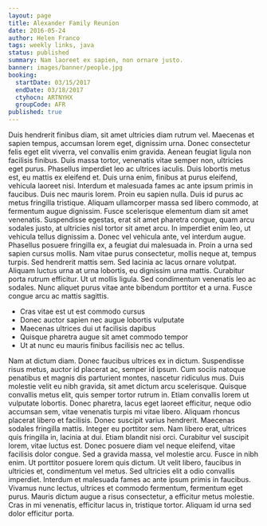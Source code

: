 ```yaml
---
layout: page
title: Alexander Family Reunion
date: 2016-05-24
author: Helen Franco
tags: weekly links, java
status: published
summary: Nam laoreet ex sapien, non ornare justo.
banner: images/banner/people.jpg
booking:
  startDate: 03/15/2017
  endDate: 03/18/2017
  ctyhocn: ARTNYHX
  groupCode: AFR
published: true
---
```

Duis hendrerit finibus diam, sit amet ultricies diam rutrum vel. Maecenas et sapien tempus, accumsan lorem eget, dignissim urna. Donec consectetur felis eget elit viverra, vel convallis enim gravida. Aenean feugiat ligula non facilisis finibus. Duis massa tortor, venenatis vitae semper non, ultricies eget purus. Phasellus imperdiet leo ac ultrices iaculis. Duis lobortis metus est, eu mattis ex eleifend et. Duis urna enim, finibus at purus eleifend, vehicula laoreet nisi. Interdum et malesuada fames ac ante ipsum primis in faucibus. Duis nec mauris lorem. Proin eu sapien nulla. Duis id purus ac metus fringilla tristique.
Aliquam ullamcorper massa sed libero commodo, at fermentum augue dignissim. Fusce scelerisque elementum diam sit amet venenatis. Suspendisse egestas, erat sit amet pharetra congue, quam arcu sodales justo, at ultricies nisl tortor sit amet arcu. In imperdiet enim leo, ut vehicula tellus dignissim a. Donec vel vehicula ante, vel interdum augue. Phasellus posuere fringilla ex, a feugiat dui malesuada in. Proin a urna sed sapien cursus mollis. Nam vitae purus consectetur, mollis neque at, tempus turpis. Sed hendrerit mattis sem. Sed lacinia ac lacus ornare volutpat. Aliquam luctus urna at urna lobortis, eu dignissim urna mattis. Curabitur porta rutrum efficitur. Ut ut mollis ligula. Sed condimentum venenatis leo ac sodales. Nunc aliquet purus vitae ante bibendum porttitor et a urna. Fusce congue arcu ac mattis sagittis.

* Cras vitae est ut est commodo cursus
* Donec auctor sapien nec augue lobortis vulputate
* Maecenas ultrices dui ut facilisis dapibus
* Quisque pharetra augue sit amet commodo tempor
* Ut at nunc eu mauris finibus facilisis nec ac tellus.

Nam at dictum diam. Donec faucibus ultrices ex in dictum. Suspendisse risus metus, auctor id placerat ac, semper id ipsum. Cum sociis natoque penatibus et magnis dis parturient montes, nascetur ridiculus mus. Duis molestie velit eu nibh gravida, sit amet dictum arcu scelerisque. Quisque convallis metus elit, quis semper tortor rutrum in. Etiam convallis lorem ut vulputate lobortis. Donec pharetra, lacus eget laoreet efficitur, neque odio accumsan sem, vitae venenatis turpis mi vitae libero. Aliquam rhoncus placerat libero et facilisis. Donec suscipit varius hendrerit. Maecenas sodales fringilla mattis. Integer eu porttitor sem. Nam libero erat, ultrices quis fringilla in, lacinia at dui.
Etiam blandit nisi orci. Curabitur vel suscipit lorem, vitae luctus est. Donec posuere diam vel neque eleifend, vitae facilisis dolor congue. Sed a gravida massa, vel molestie arcu. Fusce in nibh enim. Ut porttitor posuere lorem quis dictum. Ut velit libero, faucibus in ultricies et, condimentum vel metus. Sed ultricies elit a odio convallis imperdiet. Interdum et malesuada fames ac ante ipsum primis in faucibus. Vivamus nunc lectus, ultrices et commodo fermentum, fermentum eget purus. Mauris dictum augue a risus consectetur, a efficitur metus molestie. Cras in mi venenatis, efficitur lacus in, tristique tortor. Aliquam id urna sed dolor efficitur porta.
